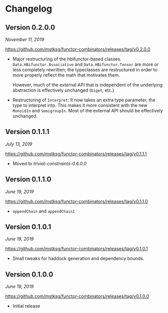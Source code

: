 Changelog
=========

Version 0.2.0.0
---------------

*November 11, 2019*

<https://github.com/mstksg/functor-combinators/releases/tag/v0.2.0.0>

*   Major restructuring of the hbifunctor-based classes. `Data.HBifunctor.Associative`
    and `Data.HBifunctor.Tensor` are more or less completely rewritten; the
    typeclasses are restructured in order to more properly reflect the math
    that motivates them.

    However, much of the external API that is independent of the underlying
    abstraction is effectively unchanged (`biget`, etc.)

*   Restructuring of `Interpret`: It now takes an extra type parameter, the
    type to interpret into.  This makes it more consistent with the new `MonoidIn`
    and `SemigroupIn`.  Most of the external API should be effectively
    unchanged.

Version 0.1.1.1
---------------

*July 13, 2019*

<https://github.com/mstksg/functor-combinators/releases/tag/v0.1.1.1>

*   Moved to *trivial-constraints-0.6.0.0*

Version 0.1.1.0
---------------

*June 19, 2019*

<https://github.com/mstksg/functor-combinators/releases/tag/v0.1.1.0>

*   `appendChain` and `appendChain1`

Version 0.1.0.1
---------------

*June 19, 2019*

<https://github.com/mstksg/functor-combinators/releases/tag/v0.1.0.1>

*   Small tweaks for haddock generation and dependency bounds.

Version 0.1.0.0
---------------

*June 19, 2019*

<https://github.com/mstksg/functor-combinators/releases/tag/v0.1.0.0>

*   Initial release
